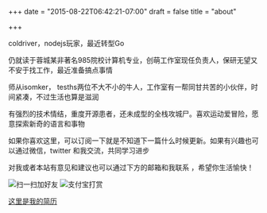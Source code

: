 +++
date = "2015-08-22T06:42:21-07:00"
draft = false
title = "about"

+++

coldriver，nodejs玩家，最近转型Go

仍就读于蓉城某非著名985院校计算机专业，创萌工作室现任负责人，保研无望又不安于找工作，最近准备搞点事情

师从isomker， tesths两位不大不小的牛人，工作室有一帮同甘共苦的小伙伴，时间紧凑，不过生活也算是滋润

有强烈的技术情结，重度开源患者，还未成型的全栈攻城尸。喜欢运动爱冒险，愿意探索新奇的语言和事物

如果你喜欢这里，可以订阅一下就是不知道下一篇什么时候更新。如果有兴趣也可以通过微信，twitter 和我交流，共同学习进步

对我或者本站有意见和建议也可以通过下方的邮箱和我联系 ，希望你生活愉快！

![扫一扫加好友](http://7xswbj.com1.z0.glb.clouddn.com/weixin.png?imageView2/2/w/200)
![支付宝打赏](http://7xswbj.com1.z0.glb.clouddn.com/zhifubao.png?imageView2/2/w/200)
<br />

[这里是我的简历](resume/)
